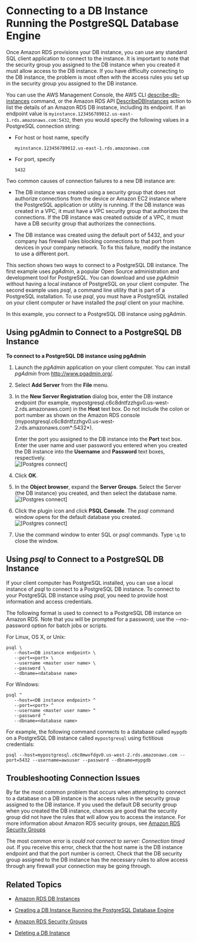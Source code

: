 # Connecting to a DB Instance Running the PostgreSQL Database Engine<a name="USER_ConnectToPostgreSQLInstance"></a>

Once Amazon RDS provisions your DB instance, you can use any standard SQL client application to connect to the instance\. It is important to note that the security group you assigned to the DB instance when you created it must allow access to the DB instance\. If you have difficulty connecting to the DB instance, the problem is most often with the access rules you set up in the security group you assigned to the DB instance\.

You can use the AWS Management Console, the AWS CLI [describe\-db\-instances](http://docs.aws.amazon.com/cli/latest/reference/rds/describe-db-instances.html) command, or the Amazon RDS API [DescribeDBInstances](http://docs.aws.amazon.com/AmazonRDS/latest/APIReference/API_DescribeDBInstances.html) action to list the details of an Amazon RDS DB instance, including its endpoint\. If an endpoint value is `myinstance.123456789012.us-east-1.rds.amazonaws.com:5432`, then you would specify the following values in a PostgreSQL connection string:

+ For host or host name, specify 

  ```
  myinstance.123456789012.us-east-1.rds.amazonaws.com
  ```

+ For port, specify 

  ```
  5432
  ```

Two common causes of connection failures to a new DB instance are:

+ The DB instance was created using a security group that does not authorize connections from the device or Amazon EC2 instance where the PostgreSQL application or utility is running\. If the DB instance was created in a VPC, it must have a VPC security group that authorizes the connections\. If the DB instance was created outside of a VPC, it must have a DB security group that authorizes the connections\.

+ The DB instance was created using the default port of 5432, and your company has firewall rules blocking connections to that port from devices in your company network\. To fix this failure, modify the instance to use a different port\.

This section shows two ways to connect to a PostgreSQL DB instance\. The first example uses *pgAdmin*, a popular Open Source administration and development tool for PostgreSQL\. You can download and use *pgAdmin* without having a local instance of PostgreSQL on your client computer\. The second example uses *psql*, a command line utility that is part of a PostgreSQL installation\. To use *psql*, you must have a PostgreSQL installed on your client computer or have installed the *psql* client on your machine\. 

In this example, you connect to a PostgreSQL DB instance using pgAdmin\. 

## Using pgAdmin to Connect to a PostgreSQL DB Instance<a name="USER_ConnectToPostgreSQLInstance.pgAdmin"></a>

 **To connect to a PostgreSQL DB instance using pgAdmin** 

1. Launch the *pgAdmin* application on your client computer\. You can install *pgAdmin* from [http://www\.pgadmin\.org/](http://www.pgadmin.org/)\.

1. Select **Add Server** from the **File** menu\.

1. In the **New Server Registration** dialog box, enter the DB instance endpoint \(for example, mypostgresql\.c6c8dntfzzhgv0\.us\-west\-2\.rds\.amazonaws\.com\) in the **Host** text box\. Do not include the colon or port number as shown on the Amazon RDS console \(mypostgresql\.c6c8dntfzzhgv0\.us\-west\-2\.rds\.amazonaws\.com*:5432*\)\. 

   Enter the port you assigned to the DB instance into the **Port** text box\. Enter the user name and user password you entered when you created the DB instance into the **Username** and **Password** text boxes, respectively\.  
![\[Postgres connect\]](http://docs.aws.amazon.com/AmazonRDS/latest/UserGuide/images/Postgres-Connect01.png)

1. Click **OK**\. 

1. In the **Object browser**, expand the **Server Groups**\. Select the Server \(the DB instance\) you created, and then select the database name\.  
![\[Postgres connect\]](http://docs.aws.amazon.com/AmazonRDS/latest/UserGuide/images/Postgres-Connect02.png)

1. Click the plugin icon and click **PSQL Console**\. The *psql* command window opens for the default database you created\.  
![\[Postgres connect\]](http://docs.aws.amazon.com/AmazonRDS/latest/UserGuide/images/Postgres-Connect03.png)

1. Use the command window to enter SQL or *psql* commands\. Type `\q` to close the window\.

## Using *psql* to Connect to a PostgreSQL DB Instance<a name="USER_ConnectToPostgreSQLInstance.psql"></a>

If your client computer has PostgreSQL installed, you can use a local instance of *psql* to connect to a PostgreSQL DB instance\. To connect to your PostgreSQL DB instance using *psql*, you need to provide host information and access credentials\.

The following format is used to connect to a PostgreSQL DB instance on Amazon RDS\. Note that you will be prompted for a password; use the \-\-no\-password option for batch jobs or scripts\.

For Linux, OS X, or Unix:

```
psql \
   --host=<DB instance endpoint> \
   --port=<port> \
   --username <master user name> \
   --password \
   --dbname=<database name>
```

For Windows:

```
psql ^
   --host=<DB instance endpoint> ^
   --port=<port> ^
   --username <master user name> ^
   --password ^
   --dbname=<database name>
```

 For example, the following command connects to a database called `mypgdb` on a PostgreSQL DB instance called `mypostgresql` using fictitious credentials: 

```
psql --host=mypostgresql.c6c8mwvfdgv0.us-west-2.rds.amazonaws.com --port=5432 --username=awsuser --password --dbname=mypgdb 
```

## Troubleshooting Connection Issues<a name="USER_ConnectToPostgreSQLInstance.Troubleshooting"></a>

By far the most common problem that occurs when attempting to connect to a database on a DB instance is the access rules in the security group assigned to the DB instance\. If you used the default DB security group when you created the DB instance, chances are good that the security group did not have the rules that will allow you to access the instance\. For more information about Amazon RDS security groups, see [Amazon RDS Security Groups](Overview.RDSSecurityGroups.md)

The most common error is *could not connect to server: Connection timed out*\. If you receive this error, check that the host name is the DB instance endpoint and that the port number is correct\. Check that the DB security group assigned to the DB instance has the necessary rules to allow access through any firewall your connection may be going through\.

## Related Topics<a name="USER_ConnectToPostgreSQLInstance.related"></a>

+  [Amazon RDS DB Instances](Overview.DBInstance.md) 

+  [Creating a DB Instance Running the PostgreSQL Database Engine](USER_CreatePostgreSQLInstance.md) 

+  [Amazon RDS Security Groups](Overview.RDSSecurityGroups.md) 

+  [Deleting a DB Instance](USER_DeleteInstance.md) 
